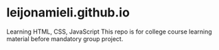 # leijonamieli.github.io
Learning HTML, CSS, JavaScript
This repo is for college course learning material before mandatory group project.
